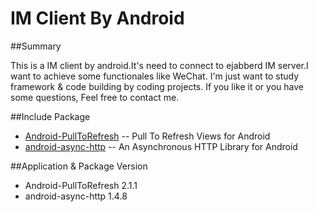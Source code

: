 # IM Client By Android

##Summary

This is a IM client by android.It's need to connect to ejabberd IM server.I want to achieve some functionales like WeChat.
I'm just want to study framework & code building by coding projects.
If you like it or you have some questions, Feel free to contact me.

##Include Package

* [Android-PullToRefresh](https://github.com/chrisbanes/Android-PullToRefresh) -- Pull To Refresh Views for Android
* [android-async-http](https://github.com/loopj/android-async-http) -- An Asynchronous HTTP Library for Android

##Application & Package Version

* Android-PullToRefresh 2.1.1
* android-async-http 1.4.8
